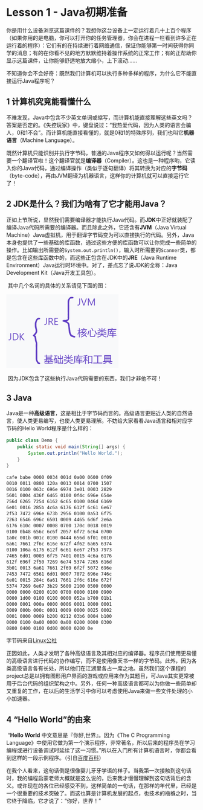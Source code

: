 # Lesson 1 - Java初期准备

​		你是用什么设备浏览这篇课件的？我想你这台设备上一定运行着几十上百个程序（如果你用的是电脑，你可以打开你的任务管理器，你会在进程一栏看到许多正在运行着的程序）：它们有的在持续进行着网络通信，保证你能够第一时间获得你同学的消息；有的在你看不见的地方默默维持着操作系统的正常工作；有的正帮助你显示这篇课件，让你能够舒适地放大缩小，上下滚动……

​		不知道你会不会好奇：既然我们计算机可以执行多种多样的程序，为什么它不能直接运行Java程序呢？



## 1 计算机究竟能看懂什么

​		不难发现，Java中包含不少英文单词或缩写，而计算机能直接理解这些英文吗？答案是否定的。《失控玩家》中，键盘说过：“我热爱代码，因为人类的语言会骗人，0和1不会”。而计算机能直接看懂的，就是0和1的特殊序列，我们也叫它**机器语言**（Machine Language）。

​		既然计算机只能识别并执行字节码，普通的Java程序又如何得以运行呢？当然需要一个翻译官啦！这个翻译官就是**编译器**（Compiler）。这也是一种程序哟，它读入你的Java代码，通过编译操作（类似于逐句翻译）将其转换为对应的**字节码**（byte-code），再由JVM翻译为机器语言，这样你的计算机就可以直接运行它了！



## 2 JDK是什么？我们为啥有了它才能用Java？

​		正如上节所说，显然我们需要编译器才能执行Java代码。而**JDK**中正好就装配了编译Java代码所需要的编译器。而且除此之外，它还含有**JVM**（Java Virtual Machine）Java虚拟机，用于翻译字节码变为可以直接执行的代码。另外，Java本身也提供了一些基础的库函数，通过这些方便的库函数可以让你完成一些简单的操作。比如输出所需要的`System.out.println()`，输入时所需要的`Scanner`类，都是包含在这些库函数中的，而这些正包含在JDK中的**JRE**（Java Runtime Environment）Java运行时环境中。对了，差点忘了说JDK的全称：Java Development Kit（Java开发工具包）。

​		其中几个名词的具体的关系请见下面的图：

<img src="./JDK.png" alt="JDK" style="zoom:60%;" />

​		因为JDK包含了这些执行Java代码需要的东西，我们才非他不可！



## 3 Java

​		Java是一种**高级语言**，这是相比于字节码而言的。高级语言更贴近人类的自然语言，使人类更易编写，也使人类更易理解。不妨给大家看看Java语言和相对应字节码的Hello World程序是什么样的：

```java
public class Demo {
    public static void main(String[] args) {
        System.out.println("Hello World.");
    }
}
```

```
cafe babe 0000 0034 001d 0a00 0600 0f09
0010 0011 0800 120a 0013 0014 0700 1507
0016 0100 063c 696e 6974 3e01 0003 2829
5601 0004 436f 6465 0100 0f4c 696e 654e
756d 6265 7254 6162 6c65 0100 046d 6169
6e01 0016 285b 4c6a 6176 612f 6c61 6e67
2f53 7472 696e 673b 2956 0100 0a53 6f75
7263 6546 696c 6501 0009 4465 6d6f 2e6a
6176 610c 0007 0008 0700 170c 0018 0019
0100 0b48 656c 6c6f 2057 6f72 6c64 0700
1a0c 001b 001c 0100 0444 656d 6f01 0010
6a61 7661 2f6c 616e 672f 4f62 6a65 6374
0100 106a 6176 612f 6c61 6e67 2f53 7973
7465 6d01 0003 6f75 7401 0015 4c6a 6176
612f 696f 2f50 7269 6e74 5374 7265 616d
3b01 0013 6a61 7661 2f69 6f2f 5072 696e
7453 7472 6561 6d01 0007 7072 696e 746c
6e01 0015 284c 6a61 7661 2f6c 616e 672f
5374 7269 6e67 3b29 5600 2100 0500 0600
0000 0000 0200 0100 0700 0800 0100 0900
0000 1d00 0100 0100 0000 052a b700 01b1
0000 0001 000a 0000 0006 0001 0000 0001
0009 000b 000c 0001 0009 0000 0025 0002
0001 0000 0009 b200 0212 03b6 0004 b100
0000 0100 0a00 0000 0a00 0200 0000 0300
0800 0400 0100 0d00 0000 0200 0e
```

字节码来自[Linux公社](https://www.linuxidc.com/Linux/2018-03/151358.htm?utm_source=tuicool&utm_medium=referral)

​		正因如此，人类才发明了各种高级语言及其相对应的编译器。程序员们使用更易懂的高级语言进行代码的协作编写，而不是使用像天书一样的字节码。此外，因为各类高级语言各有长处，所以他们在江湖里各占一席之地。虽然我们这个课程的project总是以拥有图形用户界面的游戏或应用来作为其题目，可Java其实更常被用于后台代码的组织架构之中。另外，任何一种高级语言都可以为你做一些简单却又重复的工作，在以后的生活学习中你可以考虑使用Java来做一些文件处理的小小加速器。



## 4 “Hello World”的由来

​		“**Hello World** 中文意思是『你好,世界』。因为《The C Programming Language》中使用它做为第一个演示程序，非常著名，所以后来的程序员在学习编程或进行设备调试时延续了这一习惯。”所以在入门所有计算机语言时，你都会看到这样的一段示例程序。（引自[百度百科](https://baike.baidu.com/item/hello%20world/85501?fr=aladdin)）

​		在我个人看来，这句话倒是很像婴儿牙牙学语的样子。当我第一次接触到这句话时，我的编程启蒙老师大概就是这么说的，后来我才慢慢理解到这句话背后的含义。或许现在的各位已经感受不到，这样简单的一句话，在那样的年代里，已经是一个很重要的技术突破了。而这也算是计算机发展的起点，也技术的襁褓之时，当它终于降临，它才说了：“你好，世界！”

